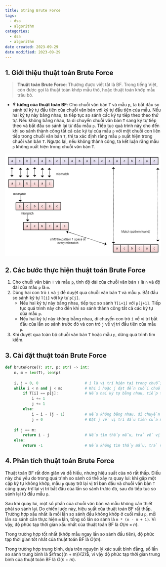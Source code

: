 ```yaml
---
title: String Brute Force
tags:
  - dsa
  - algorithm
categories:
  - dsa
  - algorithm
date created: 2023-09-29
date modified: 2023-09-29
---
```


## 1. Giới thiệu thuật toán Brute Force

> **Thuật toán Brute Force**: Thường được viết tắt là BF. Trong tiếng Việt, còn được gọi là thuật toán khớp mẫu thô, hoặc thuật toán khớp mẫu trâu bò.

- **Ý tưởng của thuật toán BF**: Cho chuỗi văn bản `T` và mẫu `p`, ta bắt đầu so sánh từ ký tự đầu tiên của chuỗi văn bản với ký tự đầu tiên của mẫu. Nếu hai ký tự này bằng nhau, ta tiếp tục so sánh các ký tự tiếp theo theo thứ tự. Nếu không bằng nhau, ta di chuyển chuỗi văn bản `T` sang ký tự tiếp theo và bắt đầu so sánh lại từ đầu mẫu `p`. Tiếp tục quá trình này cho đến khi so sánh thành công tất cả các ký tự của mẫu `p` với một chuỗi con liên tiếp trong chuỗi văn bản `T`, thì ta xác định rằng mẫu `p` xuất hiện trong chuỗi văn bản `T`. Ngược lại, nếu không thành công, ta kết luận rằng mẫu `p` không xuất hiện trong chuỗi văn bản `T`.

![image.png](https://raw.githubusercontent.com/vanhung4499/images/master/snap/20230929210759.png)

## 2. Các bước thực hiện thuật toán Brute Force

1. Cho chuỗi văn bản `T` và mẫu `p`, tính độ dài của chuỗi văn bản `T` là `n` và độ dài của mẫu `p` là `m`.
2. Dùng hai con trỏ `i` và `j` để duyệt qua chuỗi văn bản `T` và mẫu `p`. Bắt đầu so sánh ký tự `T[i]` với ký tự `p[j]`.
   - Nếu hai ký tự này bằng nhau, tiếp tục so sánh `T[i+1]` với `p[j+1]`. Tiếp tục quá trình này cho đến khi so sánh thành công tất cả các ký tự của mẫu `p`.
   - Nếu hai ký tự này không bằng nhau, di chuyển con trỏ `i` về vị trí bắt đầu của lần so sánh trước đó và con trỏ `j` về vị trí đầu tiên của mẫu `p`.
3. Khi duyệt qua toàn bộ chuỗi văn bản `T` hoặc mẫu `p`, dừng quá trình tìm kiếm.

## 3. Cài đặt thuật toán Brute Force

```python
def bruteForce(T: str, p: str) -> int:
    n, m = len(T), len(p)
    
    i, j = 0, 0                     # i là vị trí hiện tại trong chuỗi văn bản T, j là vị trí hiện tại trong mẫu p
    while i < n and j < m:          # Khi i hoặc j đạt đến cuối chuỗi, dừng tìm kiếm
        if T[i] == p[j]:            # Nếu hai ký tự bằng nhau, tiếp tục so sánh ký tự tiếp theo
            i += 1
            j += 1
        else:
            i = i - (j - 1)         # Nếu không bằng nhau, di chuyển i đến vị trí bắt đầu của lần so sánh trước đó
            j = 0                   # Đặt j về vị trí đầu tiên của mẫu p

    if j == m:
        return i - j                # Nếu tìm thấy mẫu, trả về vị trí bắt đầu của mẫu
    else:
        return -1                   # Nếu không tìm thấy mẫu, trả về -1
```

## 4. Phân tích thuật toán Brute Force

Thuật toán BF rất đơn giản và dễ hiểu, nhưng hiệu suất của nó rất thấp. Điều này chủ yếu do trong quá trình so sánh có thể xảy ra quay lui: khi gặp một cặp ký tự không khớp, mẫu `p` quay trở lại vị trí ban đầu và chuỗi văn bản `T` cũng quay trở lại vị trí bắt đầu của lần so sánh trước đó, sau đó tiếp tục so sánh lại từ đầu mẫu `p`.

Sau khi quay lui, một số phần của chuỗi văn bản và mẫu không cần thiết phải so sánh lại. Do chiến lược này, hiệu suất của thuật toán BF rất thấp. Trường hợp xấu nhất là mỗi lần so sánh đều không khớp ở cuối mẫu `p`, mỗi lần so sánh cần thực hiện `m` lần, tổng số lần so sánh là `m * (n - m + 1)`. Vì vậy, độ phức tạp thời gian xấu nhất của thuật toán BF là $O(m \times n)$.

Trong trường hợp tốt nhất (khớp mẫu ngay lần so sánh đầu tiên), độ phức tạp thời gian tốt nhất của thuật toán BF là $O(m)$.

Trong trường hợp trung bình, dựa trên nguyên lý xác suất bình đẳng, số lần so sánh trung bình là $\frac{(n + m)}{2}$, vì vậy độ phức tạp thời gian trung bình của thuật toán BF là $O(n + m)$.
